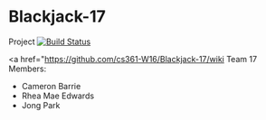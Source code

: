 # Blackjack-17

Project [![Build Status](https://travis-ci.org/cs361-W16/Blackjack-17.svg?branch=master)](https://travis-ci.org/cs361-W16/Blackjack-17)

<a href="https://github.com/cs361-W16/Blackjack-17/wiki
Team 17 Members:
 - Cameron Barrie
 - Rhea Mae Edwards
 - Jong Park
